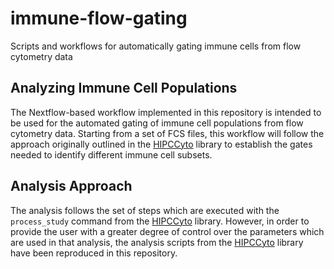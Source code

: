 # immune-flow-gating
Scripts and workflows for automatically gating immune cells from flow cytometry data

## Analyzing Immune Cell Populations

The Nextflow-based workflow implemented in this repository is intended
to be used for the automated gating of immune cell populations from
flow cytometry data.
Starting from a set of FCS files, this workflow will follow the approach
originally outlined in the [HIPCCyto](https://github.com/RGLab/HIPCCyto/)
library to establish the gates needed to identify different immune cell
subsets.

## Analysis Approach

The analysis follows the set of steps which are executed with the
`process_study` command from the [HIPCCyto](https://github.com/RGLab/HIPCCyto/)
library.
However, in order to provide the user with a greater degree of control
over the parameters which are used in that analysis, the analysis scripts
from the [HIPCCyto](https://github.com/RGLab/HIPCCyto/) library have been
reproduced in this repository.
